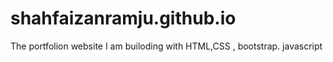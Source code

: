 # shahfaizanramju.github.io
The portfolion website I am builoding with HTML,CSS , bootstrap. javascript
